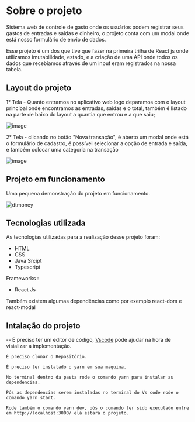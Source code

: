 # Sobre o projeto

Sistema web de controle de gasto onde os usuários podem registrar seus gastos de entradas e saídas e dinheiro, o projeto conta com um modal onde está nosso formulário de envio de dados.

Esse projeto é um dos que tive que fazer na primeira trilha de React js onde utilizamos imutabilidade, estado, e a criação de uma API onde todos os dados que recebíamos através de um input  eram registrados na nossa tabela.

## Layout do projeto

1° Tela - Quanto entramos no aplicativo web logo deparamos com o layout principal onde encontramos as entradas, saídas e o total, também é listado na parte de baixo do layout a quantia que entrou e a que saiu;  

![image](https://user-images.githubusercontent.com/82763928/172934736-a40f0776-5053-4611-87eb-cabb1a962462.png)



2° Tela - clicando no botão "Nova transação", é aberto um modal onde está o formulário de cadastro, é possível selecionar a opção de entrada e saída, e também colocar uma categoria na transação

![image](https://user-images.githubusercontent.com/82763928/172934797-7f47412a-c2b3-4c48-b85b-9b7b94421528.png)



## Projeto em funcionamento

Uma pequena demonstração do projeto em funcionamento.


![dtmoney](https://user-images.githubusercontent.com/82763928/172934896-cd32829b-b1d7-4769-8500-1644da51e82f.gif)



## Tecnologias utilizada

As tecnologias utilizadas para a realização desse projeto foram:

- HTML
- CSS
- Java Srcipt
- Typescript



Frameworks :

- React Js



Também existem algumas dependências como por exemplo react-dom e react-modal

## Intalação do projeto

-- É preciso ter um editor de código, [Vscode](https://code.visualstudio.com/) pode ajudar na hora de visializar a implementação.
 
 ````
 É preciso clonar o Repositório.
 
 É preciso ter instalado o yarn em sua maquina.
 
 No terminal dentro da pasta rode o comando yarn para instalar as dependencias.
 
 Pós as dependencias serem instaladas no terminal do Vs code rode o comando yarn start.
 
 Rode também o comando yarn dev, pós o comando ter sido executado entre em http://localhost:3000/ elá estará o projeto. 
  

 ````



 
